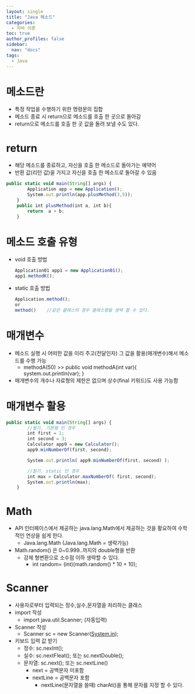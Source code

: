 ```yaml
---
layout: single
title: "Java 메소드"
categories: 
  - 자바 이론
toc: true
author_profiles: false
sidebar:
  nav: "docs"
tags:
  - Java
---
```


# 메소드란

- 특정 작업을 수행하기 위한 명령문의 집합
- 메소드 종료 시 return으로 메소드를 호출 한 곳으로 돌아감
- return으로 메소드를 호출 한 곳 값을 돌려 보낼 수도 있다.

# return

- 해당 메소드를 종료하고, 자신을 호출 한 메소드로 돌아가는 예약어
- 반환 값(리턴 값)을 가지고 자신을 호출 한 메소드로 돌아갈 수 있음

```jsx
public static void main(String[] args) {
        Application app = new Application();
        System.out.println(app.plusMethod(3,5));
    }
    public int plusMethod(int a, int b){
        return  a + b;
    }
```

# 메소드 호출 유형

- void 호출 방법

  ```jsx
  Application01 app1 = new Application01();
  app1.methodK();
  ```

- static 호출 방법

  ```jsx
  Application.method();    
  or
  method()    //같은 클래스의 경우 클래스명을 생략 할 수 있다.
  ```

# 매개변수

- 메소드 실행 시 어떠한 값을 미리 주고(전달인자) 그 값을 활용(매개변수)해서 메소드를 수행 가능
  - methodA(50) >> public void methodA(int var){ system.out.println(var); }
- 매개변수의 개수나 자료형의 제한은 없으며 상수(final 키워드)도 사용 가능함

# 매개변수 활용

```jsx
public static void main(String[] args) {
        //필기. 기본형 인 경우
        int first = 1;
        int second = 3;
        Calculator app9 = new Calculator();
        app9.minNumberOf(first, second);

        System.out.println( app9.minNumberOf(first, second) );

        //필기. static 인 경우
        int max = Calculator.maxNumberOf( first, second);
        System.out.println(max);
    }
```

# Math

- API 인터페이스에서 제공하는 java.lang.Math에서 제공하는 것을 활요하여 수학적인 연상을 쉽게 한다.
  - Java.lang.Math (Java.lang.Math = 생략가능)
- Math.random() 은 0~0.999..까지의 double형을 반환
  - 강제 형변환으로 소수점 이하 생략할 수 있다.
    - int random= (int)(math.random() * 10 + 10);

# Scanner

- 사용자로부터 입력되는 정수,실수,문자열을 처리하는 클래스
- import 작성
  - import java.util.Scanner; (자동입력)
- Scanner 작성
  - Scanner sc = new Scanner([System.in](http://system.in/));
- 키보드 입력 값 받기
  - 정수: sc.nexInt();
  - 실수: sc.nextFleat(); 또는 sc.nextDouble();
  - 문자열: sc.next(); 또는 sc.nextLine()
    - next = 공백문자 미포함
    - nextLine = 공백문자 포함
      - nextLine(문자열을 쓸때) charAt()을 통해 문자를 지정 할 수 있다.

